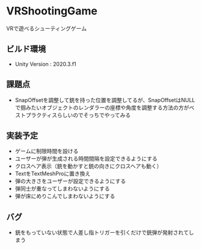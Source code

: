 # VRShootingGame
 VRで遊べるシューティングゲーム

## ビルド環境
- Unity Version : 2020.3.f1

## 課題点
- SnapOffsetを調整して銃を持った位置を調整してるが、SnapOffsetはNULLで掴みたいオブジェクトのレンダラーの座標や角度を調整する方法の方がベストプラクティスらしいのでそっちでやってみる

## 実装予定
- ゲームに制限時間を設ける
- ユーザーが弾が生成される時間間隔を設定できるようにする
- クロスヘア表示（銃を動かすと銃の向きにクロスヘアも動く）
- TextをTextMeshProに置き換え
- 弾の大きさをユーザーが設定できるようにする
- 弾同士が重なってしまわないようにする
- 弾が床にめりこんでしまわないようにする

## バグ
- 銃をもっていない状態で人差し指トリガーを引くだけで銃弾が発射されてしまう


